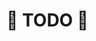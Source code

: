 # 🚧 TODO 🚧


<!-- setup  -->
  <!-- install SBPL -->

  <!-- manual instructions -->

  <!-- docker instructions (include SBPL) -->


<!-- running  -->
